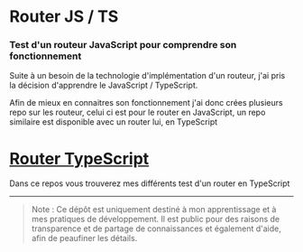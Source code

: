 # Router JS / TS

### Test d'un routeur JavaScript pour comprendre son fonctionnement

Suite à un besoin de la technologie d'implémentation d'un routeur, j'ai pris la décision d'apprendre le JavaScript / TypeScript.

Afin de mieux en connaitres son fonctionnement j'ai donc crées plusieurs repo sur les routeur, celui ci est pour le router en JavaScript, un repo similaire est disponible avec un router lui, en TypeScript

# [Router TypeScript](https://github.com/N0tFond/Router_test)

Dans ce repos vous trouverez mes différents test d'un router en TypeScript

---

> Note : Ce dépôt est uniquement destiné à mon apprentissage et à mes pratiques de développement. Il est public pour des raisons de transparence et de partage de connaissances et également d'aide, afin de peaufiner les détails.
